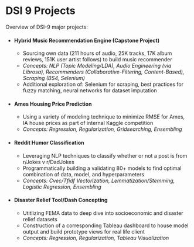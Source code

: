 # DSI 9 Projects


Overview of DSI-9 major projects:

- #### Hybrid Music Recommendation Engine (Capstone Project)
  - Sourcing own data (211 hours of audio, 25K tracks, 17K album reviews, 151K user artist follows) to build music recommender
  - *Concepts: NLP (Topic Modeling/LDA), Audio Engineering (via Librosa), Recommenders (Collaborative-Filtering, Content-Based), Scraping (BS4, Selenium)*
  - Additional exploration of: Selenium for scraping, best practices for fuzzy matching, neural networks for dataset imputation

- #### Ames Housing Price Prediction 
  - Using a variety of modeling technique to minimize RMSE for Ames, IA house prices as part of internal Kaggle competition
  - *Concepts: Regression, Regularization, Gridsearching, Ensembling*
  
 - #### Reddit Humor Classification
   - Leveraging NLP techniques to classify whether or not a post is from r/Jokes v r/DadJokes
   - Programmatically building a validating 80+ models to find optimal combination of data, model, and hyperparameters
   - *Concepts: Cvec/Tfidf Vectorization, Lemmatization/Stemming, Logistic Regression, Ensembling*
  
 - #### Disaster Relief Tool/Dash Concepting
   - Utitlizing FEMA data to deep dive into socioeconomic and disaster relief datasets
   - Construction of a corresponding Tableau dashboard to house model output and build prototype views for real life client
   - *Concepts: Regression, Regularization, Tableau Visualization*
  

